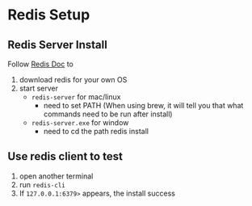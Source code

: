 # Redis Setup

## Redis Server Install

Follow [Redis Doc](https://redis.io/docs/latest/operate/oss_and_stack/install/install-redis/) to

1. download redis for your own OS
2. start server
    - `redis-server` for mac/linux
        - need to set PATH (When using brew, it will tell you that what commands need to be run after install)
    - `redis-server.exe` for window
        - need to cd the path redis install

## Use redis client to test

1. open another terminal
2. run `redis-cli`
3. If `127.0.0.1:6379>` appears, the install success
